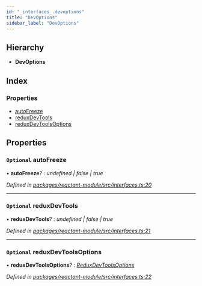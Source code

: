 ```yaml
---
id: "_interfaces_.devoptions"
title: "DevOptions"
sidebar_label: "DevOptions"
---
```


## Hierarchy

* **DevOptions**

## Index

### Properties

* [autoFreeze](_interfaces_.devoptions.md#optional-autofreeze)
* [reduxDevTools](_interfaces_.devoptions.md#optional-reduxdevtools)
* [reduxDevToolsOptions](_interfaces_.devoptions.md#optional-reduxdevtoolsoptions)

## Properties

### `Optional` autoFreeze

• **autoFreeze**? : *undefined | false | true*

*Defined in [packages/reactant-module/src/interfaces.ts:20](https://github.com/unadlib/reactant/blob/990bad3/packages/reactant-module/src/interfaces.ts#L20)*

___

### `Optional` reduxDevTools

• **reduxDevTools**? : *undefined | false | true*

*Defined in [packages/reactant-module/src/interfaces.ts:21](https://github.com/unadlib/reactant/blob/990bad3/packages/reactant-module/src/interfaces.ts#L21)*

___

### `Optional` reduxDevToolsOptions

• **reduxDevToolsOptions**? : *[ReduxDevToolsOptions](../modules/_interfaces_.md#reduxdevtoolsoptions)*

*Defined in [packages/reactant-module/src/interfaces.ts:22](https://github.com/unadlib/reactant/blob/990bad3/packages/reactant-module/src/interfaces.ts#L22)*
